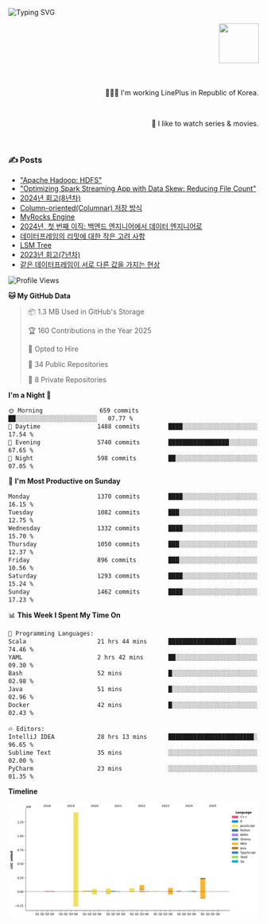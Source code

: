 ![Typing SVG](https://readme-typing-svg.herokuapp.com/?lines=Hello,+I'm+Changkwon+😎&height=150&width=1024&size=40&color=458588&background=282828&center=true&vCenter=true&multiline=false&duration=2000&pause=0)

<div align=right>
  <a href="https://github.com/devxb/gitanimals">
    <img
      src="https://render.gitanimals.org/lines/spearkkk?pet-id=624227435622945015"
      width="80"
      height="80"
    />
  </a>
  <br/>
  <br/>  
  <br/>
  
  👨🏼‍💻 I'm working LinePlus in Republic of Korea.
  
  <br/>
  
  🍿 I like to watch series & movies.
  
  <br/>

</div>
  
<div align=left>
  
  <div>
    
  ### ✍️ Posts
    
  </div>
  
  <!-- BLOGPOSTS:START -->
- ["Apache Hadoop: HDFS"](https://spearkkk.dev/kr/blog/apache-hadoop-hdfs)
- ["Optimizing Spark Streaming App with Data Skew: Reducing File Count"](https://spearkkk.dev/kr/blog/optimizing-spark-streaming-app-with-data-skew-reducing-file-count)
- [2024년 회고(8년차)](https://spearkkk.dev/kr/blog/8th-year-retrospect)
- [Column-oriented(Columnar) 저장 방식](https://spearkkk.dev/kr/blog/column-oriented)
- [MyRocks Engine](https://spearkkk.dev/kr/blog/my-rocks_engine)
- [2024년, 첫 번째 이직: 백엔드 엔지니어에서 데이터 엔지니어로](https://spearkkk.dev/kr/blog/2024-first-changing-company-from-backend-to-data-engineer)
- [데이터프레임의 리밋에 대한 작은 고려 사항](https://spearkkk.dev/kr/blog/dataframe-limit)
- [LSM Tree](https://spearkkk.dev/kr/blog/lsm-tree)
- [2023년 회고(7년차)](https://spearkkk.dev/kr/blog/7th-year-retrospect)
- [같은 데이터프레임이 서로 다른 값을 가지는 현상](https://spearkkk.dev/kr/blog/two-dataframe-have-another-value)
<!-- BLOGPOSTS:END -->

  
<!--START_SECTION:waka-->
![Profile Views](http://img.shields.io/badge/Profile%20Views-4-blue)

**🐱 My GitHub Data** 

> 📦 1.3 MB Used in GitHub's Storage 
 > 
> 🏆 160 Contributions in the Year 2025
 > 
> 💼 Opted to Hire
 > 
> 📜 34 Public Repositories 
 > 
> 🔑 8 Private Repositories 
 > 
**I'm a Night 🦉** 

```text
🌞 Morning                659 commits         ██░░░░░░░░░░░░░░░░░░░░░░░   07.77 % 
🌆 Daytime                1488 commits        ████░░░░░░░░░░░░░░░░░░░░░   17.54 % 
🌃 Evening                5740 commits        █████████████████░░░░░░░░   67.65 % 
🌙 Night                  598 commits         ██░░░░░░░░░░░░░░░░░░░░░░░   07.05 % 
```
📅 **I'm Most Productive on Sunday** 

```text
Monday                   1370 commits        ████░░░░░░░░░░░░░░░░░░░░░   16.15 % 
Tuesday                  1082 commits        ███░░░░░░░░░░░░░░░░░░░░░░   12.75 % 
Wednesday                1332 commits        ████░░░░░░░░░░░░░░░░░░░░░   15.70 % 
Thursday                 1050 commits        ███░░░░░░░░░░░░░░░░░░░░░░   12.37 % 
Friday                   896 commits         ███░░░░░░░░░░░░░░░░░░░░░░   10.56 % 
Saturday                 1293 commits        ████░░░░░░░░░░░░░░░░░░░░░   15.24 % 
Sunday                   1462 commits        ████░░░░░░░░░░░░░░░░░░░░░   17.23 % 
```


📊 **This Week I Spent My Time On** 

```text
💬 Programming Languages: 
Scala                    21 hrs 44 mins      ███████████████████░░░░░░   74.46 % 
YAML                     2 hrs 42 mins       ██░░░░░░░░░░░░░░░░░░░░░░░   09.30 % 
Bash                     52 mins             █░░░░░░░░░░░░░░░░░░░░░░░░   02.98 % 
Java                     51 mins             █░░░░░░░░░░░░░░░░░░░░░░░░   02.96 % 
Docker                   42 mins             █░░░░░░░░░░░░░░░░░░░░░░░░   02.43 % 

🔥 Editors: 
IntelliJ IDEA            28 hrs 13 mins      ████████████████████████░   96.65 % 
Sublime Text             35 mins             ░░░░░░░░░░░░░░░░░░░░░░░░░   02.00 % 
PyCharm                  23 mins             ░░░░░░░░░░░░░░░░░░░░░░░░░   01.35 % 
```

**Timeline**

![Lines of Code chart](https://raw.githubusercontent.com/spearkkk/spearkkk/main/assets/bar_graph.png)


<!--END_SECTION:waka-->
</div>

